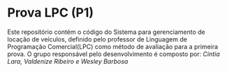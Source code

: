 # Prova LPC (P1)
Este repositório contém o código do Sistema para gerenciamento de locação de veículos, definido pelo professor de Linguagem de Programação Comercial(LPC) como método de avaliação para a primeira prova. O grupo responsável pelo desenvolvimento é composto por: _Cíntia Lara, Valdenize Ribeiro e Wesley Barbosa_